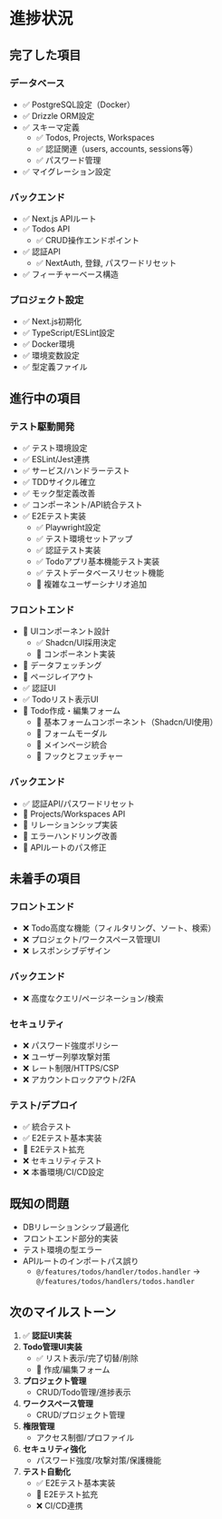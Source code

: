 # 進捗状況

## 完了した項目

### データベース
- ✅ PostgreSQL設定（Docker）
- ✅ Drizzle ORM設定
- ✅ スキーマ定義
  - ✅ Todos, Projects, Workspaces
  - ✅ 認証関連（users, accounts, sessions等）
  - ✅ パスワード管理
- ✅ マイグレーション設定

### バックエンド
- ✅ Next.js APIルート
- ✅ Todos API
  - ✅ CRUD操作エンドポイント
- ✅ 認証API
  - ✅ NextAuth, 登録, パスワードリセット
- ✅ フィーチャーベース構造

### プロジェクト設定
- ✅ Next.js初期化
- ✅ TypeScript/ESLint設定
- ✅ Docker環境
- ✅ 環境変数設定
- ✅ 型定義ファイル

## 進行中の項目

### テスト駆動開発
- ✅ テスト環境設定
- ✅ ESLint/Jest連携
- ✅ サービス/ハンドラーテスト
- ✅ TDDサイクル確立
- ✅ モック型定義改善
- ✅ コンポーネント/API統合テスト
- ✅ E2Eテスト実装
  - ✅ Playwright設定
  - ✅ テスト環境セットアップ
  - ✅ 認証テスト実装
  - ✅ Todoアプリ基本機能テスト実装
  - ✅ テストデータベースリセット機能
  - 🔄 複雑なユーザーシナリオ追加

### フロントエンド
- 🔄 UIコンポーネント設計
  - ✅ Shadcn/UI採用決定
  - 🔄 コンポーネント実装
- 🔄 データフェッチング
- 🔄 ページレイアウト
- ✅ 認証UI
- ✅ Todoリスト表示UI
- 🔄 Todo作成・編集フォーム
  - 🔄 基本フォームコンポーネント（Shadcn/UI使用）
  - 🔄 フォームモーダル
  - 🔄 メインページ統合
  - 🔄 フックとフェッチャー

### バックエンド
- ✅ 認証API/パスワードリセット
- 🔄 Projects/Workspaces API
- 🔄 リレーションシップ実装
- 🔄 エラーハンドリング改善
- 🔄 APIルートのパス修正

## 未着手の項目

### フロントエンド
- ❌ Todo高度な機能（フィルタリング、ソート、検索）
- ❌ プロジェクト/ワークスペース管理UI
- ❌ レスポンシブデザイン

### バックエンド
- ❌ 高度なクエリ/ページネーション/検索

### セキュリティ
- ❌ パスワード強度ポリシー
- ❌ ユーザー列挙攻撃対策
- ❌ レート制限/HTTPS/CSP
- ❌ アカウントロックアウト/2FA

### テスト/デプロイ
- ✅ 統合テスト
- ✅ E2Eテスト基本実装
- 🔄 E2Eテスト拡充
- ❌ セキュリティテスト
- ❌ 本番環境/CI/CD設定

## 既知の問題
- DBリレーションシップ最適化
- フロントエンド部分的実装
- テスト環境の型エラー
- APIルートのインポートパス誤り
  - `@/features/todos/handler/todos.handler` → `@/features/todos/handlers/todos.handler`

## 次のマイルストーン
1. ✅ **認証UI実装**
2. **Todo管理UI実装**
   - ✅ リスト表示/完了切替/削除
   - 🔄 作成/編集フォーム
3. **プロジェクト管理**
   - CRUD/Todo管理/進捗表示
4. **ワークスペース管理**
   - CRUD/プロジェクト管理
5. **権限管理**
   - アクセス制御/プロファイル
6. **セキュリティ強化**
   - パスワード強度/攻撃対策/保護機能
7. **テスト自動化**
   - ✅ E2Eテスト基本実装
   - 🔄 E2Eテスト拡充
   - ❌ CI/CD連携
